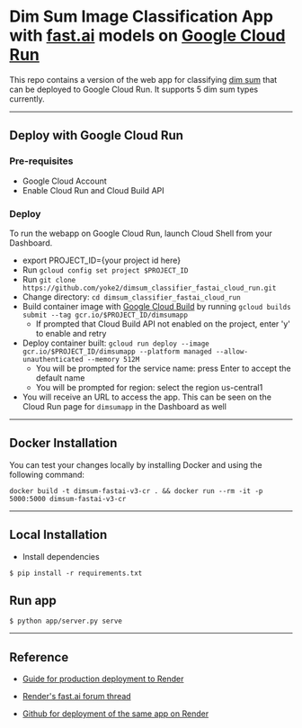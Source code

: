 # Dim Sum Image Classification App with [fast.ai](https://www.fast.ai) models on [Google Cloud Run](https://cloud.google.com/run/)

This repo contains a version of the web app for classifying [dim sum](https://en.wikipedia.org/wiki/Dim_sum) that can be deployed to Google Cloud Run. It supports 5 dim sum types currently.

----------
## Deploy with Google Cloud Run

### Pre-requisites
- Google Cloud Account
- Enable Cloud Run and Cloud Build API

### Deploy
To run the webapp on Google Cloud Run, launch Cloud Shell from your Dashboard.

- export PROJECT_ID={your project id here}
- Run `gcloud config set project $PROJECT_ID`
- Run `git clone https://github.com/yoke2/dimsum_classifier_fastai_cloud_run.git`
- Change directory: `cd dimsum_classifier_fastai_cloud_run`
- Build container image with [Google Cloud Build](https://cloud.google.com/cloud-build/) by running `gcloud builds submit --tag gcr.io/$PROJECT_ID/dimsumapp`
    - If prompted that Cloud Build API not enabled on the project, enter 'y' to enable and retry
- Deploy container built: `gcloud run deploy --image gcr.io/$PROJECT_ID/dimsumapp --platform managed --allow-unauthenticated --memory 512M`
    - You will be prompted for the service name: press Enter to accept the default name
    - You will be prompted for region: select the region us-central1
- You will receive an URL to access the app. This can be seen on the Cloud Run page for `dimsumapp` in the Dashboard as well

----------
## Docker Installation

You can test your changes locally by installing Docker and using the following command:

```
docker build -t dimsum-fastai-v3-cr . && docker run --rm -it -p 5000:5000 dimsum-fastai-v3-cr
```

----------
## Local Installation

* Install dependencies
```
$ pip install -r requirements.txt
```

## Run app
```
$ python app/server.py serve
```

----------
## Reference

* [Guide for production deployment to Render](https://course.fast.ai/deployment_render.html)

* [Render's fast.ai forum thread](https://forums.fast.ai/t/deployment-platform-render/33953)

* [Github for deployment of the same app on Render](https://github.com/yoke2/dimsum_classifier_fastai)
